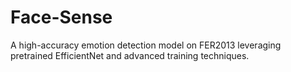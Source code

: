 # Face-Sense
 A high-accuracy emotion detection model on FER2013 leveraging pretrained EfficientNet and advanced training techniques.
